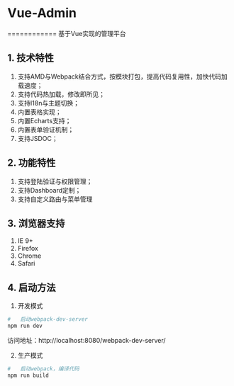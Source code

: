 # Vue-Admin
============
基于Vue实现的管理平台

## 1. 技术特性
1. 支持AMD与Webpack结合方式，按模块打包，提高代码复用性，加快代码加载速度；
2. 支持代码热加载，修改即所见；
3. 支持I18n与主题切换；
4. 内置表格实现；
5. 内置Echarts支持；
6. 内置表单验证机制；
7. 支持JSDOC；

## 2. 功能特性
1. 支持登陆验证与权限管理；
2. 支持Dashboard定制；
3. 支持自定义路由与菜单管理

## 3. 浏览器支持
1. IE 9+
2. Firefox
3. Chrome
4. Safari

## 4. 启动方法
1. 开发模式
``` bash
#   启动webpack-dev-server
npm run dev
```
访问地址：http://localhost:8080/webpack-dev-server/

2. 生产模式
``` bash
#   启动webpack，编译代码
npm run build
```